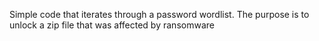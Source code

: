 Simple code that iterates through a password wordlist. The purpose is to unlock a zip file that was affected by ransomware
